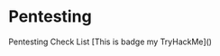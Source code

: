 # Pentesting
Pentesting Check List 
[This is badge my TryHackMe](<script src="https://tryhackme.com/badge/1186267"></script>)

